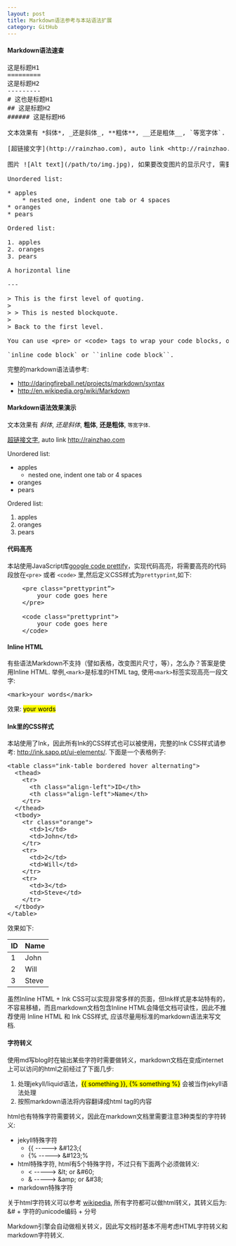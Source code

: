 ```yaml
---
layout: post
title: Markdown语法参考与本站语法扩展
category: GitHub
---
```


#### Markdown语法速查

<pre class="prettyprint">
这是标题H1
=========
这是标题H2
---------
# 这也是标题H1
## 这是标题H2
###### 这是标题H6

文本效果有 *斜体*, _还是斜体_, **粗体**, __还是粗体__, `等宽字体`.

[超链接文字](http://rainzhao.com), auto link &lt;http://rainzhao.com> 

图片 ![Alt text](/path/to/img.jpg), 如果要改变图片的显示尺寸, 需要直接用HTML img tag.

Unordered list:

* apples
    * nested one, indent one tab or 4 spaces
* oranges
* pears

Ordered list:

1. apples
2. oranges
3. pears

A horizontal line

---

> This is the first level of quoting.
>
> > This is nested blockquote.
>
> Back to the first level.

You can use &lt;pre> or &lt;code> tags to wrap your code blocks, or simply indent every line of the block by at least 4 spaces or 1 tab.

`inline code block` or ``inline code block``.
</pre>

完整的markdown语法请参考:

* <http://daringfireball.net/projects/markdown/syntax>
* <http://en.wikipedia.org/wiki/Markdown>

#### Markdown语法效果演示

文本效果有 *斜体*, _还是斜体_, **粗体**, __还是粗体__, `等宽字体`.

[超链接文字](http://rainzhao.com), auto link <http://rainzhao.com> 

Unordered list:

* apples
    * nested one, indent one tab or 4 spaces
* oranges
* pears

Ordered list:

1. apples
2. oranges
3. pears

#### 代码高亮

本站使用JavaScript库[google code prettify](https://code.google.com/p/google-code-prettify)，实现代码高亮，将需要高亮的代码段放在`<pre>` 或者 `<code>` 里,然后定义CSS样式为`prettyprint`,如下: 

<pre>
    &lt;pre class="prettyprint”>
        your code goes here
    &lt;/pre>

    &lt;code class="prettyprint">
        your code goes here
    &lt;/code>
</pre>

#### Inline HTML

有些语法Markdown不支持（譬如表格，改变图片尺寸，等），怎么办？答案是使用Inline HTML. 举例,`<mark>`是标准的HTML tag, 使用`<mark>`标签实现高亮一段文字:

<pre>
&lt;mark>your words&lt;/mark>
</pre>

效果: <mark>your words</mark>

#### Ink里的CSS样式

本站使用了Ink，因此所有Ink的CSS样式也可以被使用，完整的Ink CSS样式请参考: <http://ink.sapo.pt/ui-elements/>. 下面是一个表格例子:

<pre class="prettyprint">
&lt;table class="ink-table bordered hover alternating">
  &lt;thead>
    &lt;tr>
      &lt;th class="align-left">ID&lt;/th>
      &lt;th class="align-left">Name&lt;/th>
    &lt;/tr>
  &lt;/thead>
  &lt;tbody>
    &lt;tr class="orange">
      &lt;td>1&lt;/td>
      &lt;td>John&lt;/td>
    &lt;/tr>
    &lt;tr>
      &lt;td>2&lt;/td>
      &lt;td>Will&lt;/td>
    &lt;/tr>
    &lt;tr>
      &lt;td>3&lt;/td>
      &lt;td>Steve&lt;/td>
    &lt;/tr>
  &lt;/tbody>
&lt;/table>
</pre>

效果如下:

<table class="ink-table bordered hover alternating">
  <thead>
    <tr>
      <th class="align-left">ID</th>
      <th class="align-left">Name</th>
    </tr>
  </thead>
  <tbody>
    <tr class="orange">
      <td>1</td>
      <td>John</td>
    </tr>
    <tr>
      <td>2</td>
      <td>Will</td>
    </tr>
    <tr>
      <td>3</td>
      <td>Steve</td>
    </tr>
  </tbody>
</table>

虽然Inline HTML + Ink CSS可以实现非常多样的页面，但Ink样式是本站特有的，不容易移植，而且markdown文档包含Inline HTML会降低文档可读性，因此不推荐使用 Inline HTML 和 Ink CSS样式, 应该尽量用标准的markdown语法来写文档.

#### 字符转义

使用md写blog时在输出某些字符时需要做转义，markdown文档在变成internet上可以访问的html之前经过了下面几步:

1. 处理jekyll/liquid语法，<mark>&#123;{ something }}, &#123;% something %}</mark> 会被当作jekyll语法处理
2. 按照markdown语法将内容翻译成html tag的内容

html也有特殊字符需要转义，因此在markdown文档里需要注意3种类型的字符转义:

* jekyll特殊字符
    * &#123;&#123; -----> &#38;#123;{
    * &#123;% -----> &#38;#123;%
* html特殊字符, html有5个特殊字符，不过只有下面两个必须做转义:
    * &lt; -----> &amp;lt; or &amp;#60;
    * &amp; -----> &amp;amp; or &amp;#38;
* markdown特殊字符

关于html字符转义可以参考 [wikipedia](http://en.wikipedia.org/wiki/List_of_XML_and_HTML_character_entity_references#Predefined_entities_in_XML), 所有字符都可以做html转义，其转义后为: &amp;# + 字符的unicode编码 + 分号

Markdown引擎会自动做相关转义，因此写文档时基本不用考虑HTML字符转义和markdown字符转义.